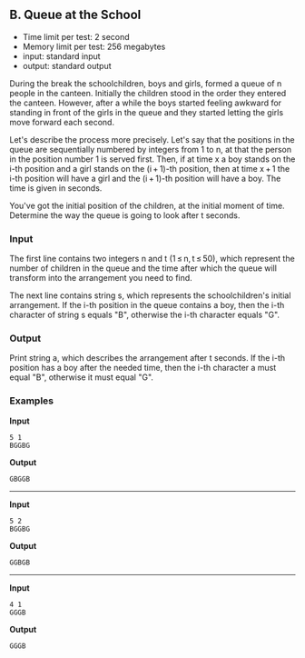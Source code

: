 ## B. Queue at the School

* Time limit per test: 2 second
* Memory limit per test: 256 megabytes
* input: standard input
* output: standard output

During the break the schoolchildren, boys and girls, formed a queue of n people in the canteen. Initially the children stood in the order they entered the canteen. However, after a while the boys started feeling awkward for standing in front of the girls in the queue and they started letting the girls move forward each second.

Let's describe the process more precisely. Let's say that the positions in the queue are sequentially numbered by integers from 1 to n, at that the person in the position number 1 is served first. Then, if at time x a boy stands on the i-th position and a girl stands on the (i + 1)-th position, then at time x + 1 the i-th position will have a girl and the (i + 1)-th position will have a boy. The time is given in seconds.

You've got the initial position of the children, at the initial moment of time. Determine the way the queue is going to look after t seconds.

### Input
The first line contains two integers n and t (1 ≤ n, t ≤ 50), which represent the number of children in the queue and the time after which the queue will transform into the arrangement you need to find.

The next line contains string s, which represents the schoolchildren's initial arrangement. If the i-th position in the queue contains a boy, then the i-th character of string s equals "B", otherwise the i-th character equals "G".

### Output
Print string a, which describes the arrangement after t seconds. If the i-th position has a boy after the needed time, then the i-th character a must equal "B", otherwise it must equal "G".

### Examples

**Input**
```
5 1
BGGBG
```

**Output**
```
GBGGB
```

---

**Input**
```
5 2
BGGBG
```

**Output**
```
GGBGB
```

---

**Input**
```
4 1
GGGB
```

**Output**
```
GGGB
```